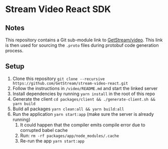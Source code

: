 # Stream Video React SDK

## Notes

This repository contains a Git sub-module link to [GetStream/video](https://github.com/GetStream/video).
This link is then used for sourcing the `.proto` files during protobuf code generation process.

## Setup

1. Clone this repository `git clone --recursive https://github.com/GetStream/stream-video-react.git`
2. Follow the instructions in `/video/README.md` and start the linked server
3. Install dependencies by running `yarn install` in the root of this repo
4. Generate the client `cd packages/client && ./generate-client.sh && yarn build`
5. Build all packages `yarn clean:all && yarn build:all`
6. Run the application `yarn start:app` (make sure the server is already running)
   1. It could happen that the compiler emits compile error due to corrupted babel cache
   2. Run: `rm -rf packages/app/node_modules/.cache`
   3. Re-run the app `yarn start:app`
